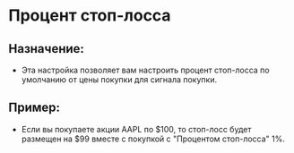# **Процент стоп-лосса**

## Назначение: 

- Эта настройка позволяет вам настроить процент стоп-лосса по умолчанию от цены покупки для сигнала покупки.

## Пример:

- Если вы покупаете акции AAPL по $100, то стоп-лосс будет размещен на $99 вместе с покупкой с "Процентом стоп-лосса" 1%.
